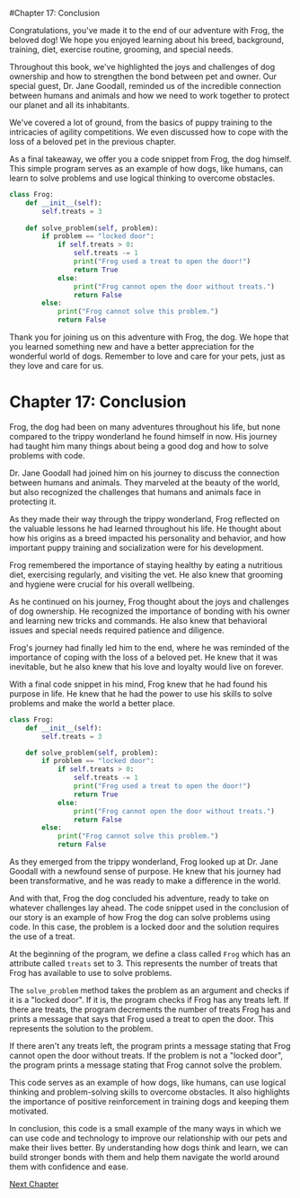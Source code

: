 #Chapter 17: Conclusion

Congratulations, you've made it to the end of our adventure with Frog, the beloved dog! We hope you enjoyed learning about his breed, background, training, diet, exercise routine, grooming, and special needs.

Throughout this book, we've highlighted the joys and challenges of dog ownership and how to strengthen the bond between pet and owner. Our special guest, Dr. Jane Goodall, reminded us of the incredible connection between humans and animals and how we need to work together to protect our planet and all its inhabitants.

We've covered a lot of ground, from the basics of puppy training to the intricacies of agility competitions. We even discussed how to cope with the loss of a beloved pet in the previous chapter.

As a final takeaway, we offer you a code snippet from Frog, the dog himself. This simple program serves as an example of how dogs, like humans, can learn to solve problems and use logical thinking to overcome obstacles.

```python
class Frog:
    def __init__(self):
        self.treats = 3
  
    def solve_problem(self, problem):
        if problem == "locked door":
            if self.treats > 0:
                self.treats -= 1
                print("Frog used a treat to open the door!")
                return True
            else:
                print("Frog cannot open the door without treats.")
                return False
        else:
            print("Frog cannot solve this problem.")
            return False
```

Thank you for joining us on this adventure with Frog, the dog. We hope that you learned something new and have a better appreciation for the wonderful world of dogs. Remember to love and care for your pets, just as they love and care for us.
# Chapter 17: Conclusion

Frog, the dog had been on many adventures throughout his life, but none compared to the trippy wonderland he found himself in now. His journey had taught him many things about being a good dog and how to solve problems with code.

Dr. Jane Goodall had joined him on his journey to discuss the connection between humans and animals. They marveled at the beauty of the world, but also recognized the challenges that humans and animals face in protecting it.

As they made their way through the trippy wonderland, Frog reflected on the valuable lessons he had learned throughout his life. He thought about how his origins as a breed impacted his personality and behavior, and how important puppy training and socialization were for his development.

Frog remembered the importance of staying healthy by eating a nutritious diet, exercising regularly, and visiting the vet. He also knew that grooming and hygiene were crucial for his overall wellbeing.

As he continued on his journey, Frog thought about the joys and challenges of dog ownership. He recognized the importance of bonding with his owner and learning new tricks and commands. He also knew that behavioral issues and special needs required patience and diligence.

Frog's journey had finally led him to the end, where he was reminded of the importance of coping with the loss of a beloved pet. He knew that it was inevitable, but he also knew that his love and loyalty would live on forever.

With a final code snippet in his mind, Frog knew that he had found his purpose in life. He knew that he had the power to use his skills to solve problems and make the world a better place.

```python
class Frog:
    def __init__(self):
        self.treats = 3

    def solve_problem(self, problem):
        if problem == "locked door":
            if self.treats > 0:
                self.treats -= 1
                print("Frog used a treat to open the door!")
                return True
            else:
                print("Frog cannot open the door without treats.")
                return False
        else:
            print("Frog cannot solve this problem.")
            return False
```

As they emerged from the trippy wonderland, Frog looked up at Dr. Jane Goodall with a newfound sense of purpose. He knew that his journey had been transformative, and he was ready to make a difference in the world.

And with that, Frog the dog concluded his adventure, ready to take on whatever challenges lay ahead.
The code snippet used in the conclusion of our story is an example of how Frog the dog can solve problems using code. In this case, the problem is a locked door and the solution requires the use of a treat.

At the beginning of the program, we define a class called `Frog` which has an attribute called `treats` set to 3. This represents the number of treats that Frog has available to use to solve problems.

The `solve_problem` method takes the problem as an argument and checks if it is a "locked door". If it is, the program checks if Frog has any treats left. If there are treats, the program decrements the number of treats Frog has and prints a message that says that Frog used a treat to open the door. This represents the solution to the problem.

If there aren't any treats left, the program prints a message stating that Frog cannot open the door without treats. If the problem is not a "locked door", the program prints a message stating that Frog cannot solve the problem.

This code serves as an example of how dogs, like humans, can use logical thinking and problem-solving skills to overcome obstacles. It also highlights the importance of positive reinforcement in training dogs and keeping them motivated.

In conclusion, this code is a small example of the many ways in which we can use code and technology to improve our relationship with our pets and make their lives better. By understanding how dogs think and learn, we can build stronger bonds with them and help them navigate the world around them with confidence and ease.


[Next Chapter](18_Chapter18.md)